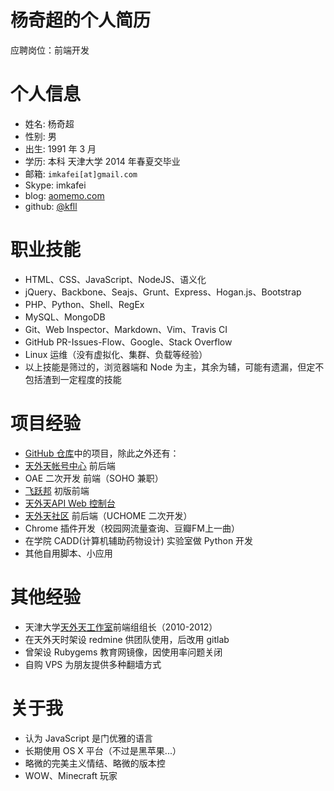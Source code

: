 # 杨奇超的个人简历

应聘岗位：前端开发

# 个人信息

- 姓名: 杨奇超
- 性别: 男
- 出生: 1991 年 3 月
- 学历: 本科 天津大学 2014 年春夏交毕业
- 邮箱: `imkafei[at]gmail.com`
- Skype: imkafei
- blog: [aomemo.com](https://github.com/kfll/kfll.github.com/issues)
- github: [@kfll](https://github.com/kfll)

# 职业技能

- HTML、CSS、JavaScript、NodeJS、语义化
- jQuery、Backbone、Seajs、Grunt、Express、Hogan.js、Bootstrap
- PHP、Python、Shell、RegEx
- MySQL、MongoDB
- Git、Web Inspector、Markdown、Vim、Travis CI
- GitHub PR-Issues-Flow、Google、Stack Overflow
- Linux 运维（没有虚拟化、集群、负载等经验）
- 以上技能是筛过的，浏览器端和 Node 为主，其余为辅，可能有遗漏，但定不包括渣到一定程度的技能

# 项目经验

- [GitHub 仓库](https://github.com/kfll)中的项目，除此之外还有：
- [天外天帐号中心](http://www.twt.edu.cn/account) 前后端
- OAE 二次开发 前端（SOHO 兼职）
- [飞跃邦](http://www.feiyuebang.com) 初版前端
- [天外天API Web 控制台](http://www.twt.edu.cn/api/demo)
- [天外天社区](http://www.twt.edu.cn/ihome) 前后端（UCHOME 二次开发）
- Chrome 插件开发（校园网流量查询、豆瓣FM上一曲）
- 在学院 CADD(计算机辅助药物设计) 实验室做 Python 开发
- 其他自用脚本、小应用

# 其他经验

- 天津大学[天外天工作室](http://www.twt.edu.cn)前端组组长（2010-2012）
- 在天外天时架设 redmine 供团队使用，后改用 gitlab
- 曾架设 Rubygems 教育网镜像，因使用率问题关闭
- 自购 VPS 为朋友提供多种翻墙方式

# 关于我

- 认为 JavaScript 是门优雅的语言
- 长期使用 OS X 平台（不过是黑苹果...）
- 略微的完美主义情结、略微的版本控
- WOW、Minecraft 玩家

